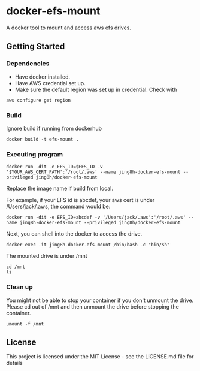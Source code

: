 # docker-efs-mount

A docker tool to mount and access aws efs drives.


## Getting Started

### Dependencies

* Have docker installed.
* Have AWS credential set up.
* Make sure the default region was set up in credential. Check with 
```
aws configure get region
```
### Build

Ignore build if running from dockerhub
```
docker build -t efs-mount .
```

### Executing program

```
docker run -dit -e EFS_ID=$EFS_ID -v '$YOUR_AWS_CERT_PATH':'/root/.aws' --name jing8h-docker-efs-mount --privileged jing8h/docker-efs-mount
```
Replace the image name if build from local.

For example, if your EFS id is abcdef, your aws cert is under /Users/jack/.aws, the command would be:
```
docker run -dit -e EFS_ID=abcdef -v '/Users/jack/.aws':'/root/.aws' --name jing8h-docker-efs-mount --privileged jing8h/docker-efs-mount
```

Next, you can shell into the docker to access the drive.
```
docker exec -it jing8h-docker-efs-mount /bin/bash -c "bin/sh"
```

The mounted drive is under /mnt
```
cd /mnt
ls
```

### Clean up

You might not be able to stop your container if you don't unmount the drive.
Please cd out of /mnt and then unmount the drive before stopping the container.

```
umount -f /mnt
```

## License

This project is licensed under the MIT License - see the LICENSE.md file for details

